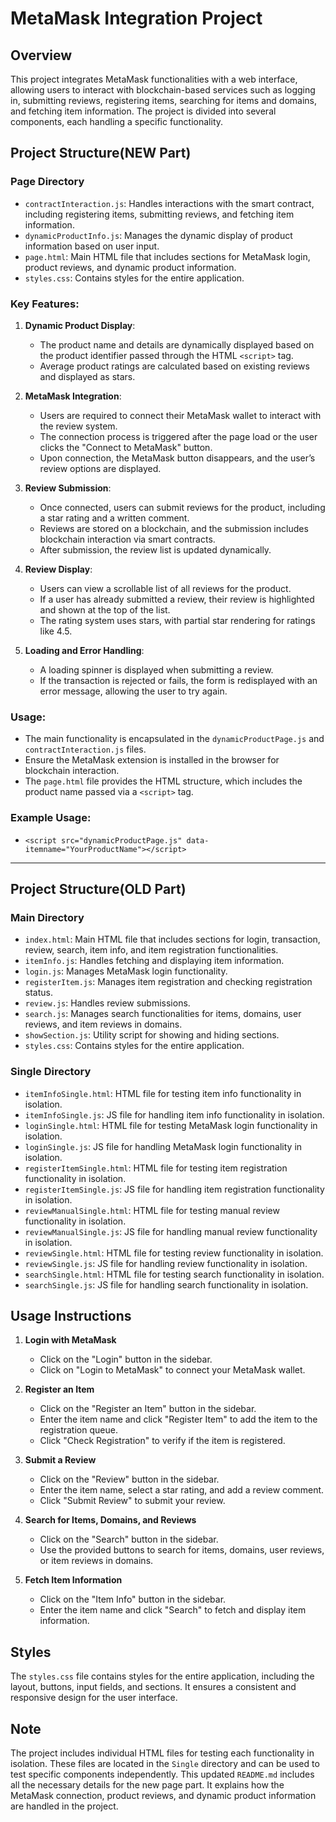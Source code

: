 
# MetaMask Integration Project

## Overview

This project integrates MetaMask functionalities with a web interface, allowing users to interact with blockchain-based services such as logging in, submitting reviews, registering items, searching for items and domains, and fetching item information. The project is divided into several components, each handling a specific functionality.

## Project Structure(NEW Part)

### Page Directory
- `contractInteraction.js`: Handles interactions with the smart contract, including registering items, submitting reviews, and fetching item information.
- `dynamicProductInfo.js`: Manages the dynamic display of product information based on user input.
- `page.html`: Main HTML file that includes sections for MetaMask login, product reviews, and dynamic product information.
- `styles.css`: Contains styles for the entire application.

### Key Features:
1. **Dynamic Product Display**:
   - The product name and details are dynamically displayed based on the product identifier passed through the HTML `<script>` tag.
   - Average product ratings are calculated based on existing reviews and displayed as stars.

2. **MetaMask Integration**:
   - Users are required to connect their MetaMask wallet to interact with the review system.
   - The connection process is triggered after the page load or the user clicks the "Connect to MetaMask" button.
   - Upon connection, the MetaMask button disappears, and the user’s review options are displayed.

3. **Review Submission**:
   - Once connected, users can submit reviews for the product, including a star rating and a written comment.
   - Reviews are stored on a blockchain, and the submission includes blockchain interaction via smart contracts.
   - After submission, the review list is updated dynamically.

4. **Review Display**:
   - Users can view a scrollable list of all reviews for the product.
   - If a user has already submitted a review, their review is highlighted and shown at the top of the list.
   - The rating system uses stars, with partial star rendering for ratings like 4.5.

5. **Loading and Error Handling**:
   - A loading spinner is displayed when submitting a review.
   - If the transaction is rejected or fails, the form is redisplayed with an error message, allowing the user to try again.

### Usage:
- The main functionality is encapsulated in the `dynamicProductPage.js` and `contractInteraction.js` files.
- Ensure the MetaMask extension is installed in the browser for blockchain interaction.
- The `page.html` file provides the HTML structure, which includes the product name passed via a `<script>` tag.

### Example Usage:
- `<script src="dynamicProductPage.js" data-itemname="YourProductName"></script>`
--------------------------------------------

## Project Structure(OLD Part)

### Main Directory
- `index.html`: Main HTML file that includes sections for login, transaction, review, search, item info, and item registration functionalities.
- `itemInfo.js`: Handles fetching and displaying item information.
- `login.js`: Manages MetaMask login functionality.
- `registerItem.js`: Manages item registration and checking registration status.
- `review.js`: Handles review submissions.
- `search.js`: Manages search functionalities for items, domains, user reviews, and item reviews in domains.
- `showSection.js`: Utility script for showing and hiding sections.
- `styles.css`: Contains styles for the entire application.

### Single Directory
- `itemInfoSingle.html`: HTML file for testing item info functionality in isolation.
- `itemInfoSingle.js`: JS file for handling item info functionality in isolation.
- `loginSingle.html`: HTML file for testing MetaMask login functionality in isolation.
- `loginSingle.js`: JS file for handling MetaMask login functionality in isolation.
- `registerItemSingle.html`: HTML file for testing item registration functionality in isolation.
- `registerItemSingle.js`: JS file for handling item registration functionality in isolation.
- `reviewManualSingle.html`: HTML file for testing manual review functionality in isolation.
- `reviewManualSingle.js`: JS file for handling manual review functionality in isolation.
- `reviewSingle.html`: HTML file for testing review functionality in isolation.
- `reviewSingle.js`: JS file for handling review functionality in isolation.
- `searchSingle.html`: HTML file for testing search functionality in isolation.
- `searchSingle.js`: JS file for handling search functionality in isolation.

## Usage Instructions

1. **Login with MetaMask**
    - Click on the "Login" button in the sidebar.
    - Click on "Login to MetaMask" to connect your MetaMask wallet.

2. **Register an Item**
    - Click on the "Register an Item" button in the sidebar.
    - Enter the item name and click "Register Item" to add the item to the registration queue.
    - Click "Check Registration" to verify if the item is registered.

3. **Submit a Review**
    - Click on the "Review" button in the sidebar.
    - Enter the item name, select a star rating, and add a review comment.
    - Click "Submit Review" to submit your review.

4. **Search for Items, Domains, and Reviews**
    - Click on the "Search" button in the sidebar.
    - Use the provided buttons to search for items, domains, user reviews, or item reviews in domains.

5. **Fetch Item Information**
    - Click on the "Item Info" button in the sidebar.
    - Enter the item name and click "Search" to fetch and display item information.

## Styles

The `styles.css` file contains styles for the entire application, including the layout, buttons, input fields, and sections. It ensures a consistent and responsive design for the user interface.

## Note

The project includes individual HTML files for testing each functionality in isolation. These files are located in the `Single` directory and can be used to test specific components independently.
This updated `README.md` includes all the necessary details for the new page part. It explains how the MetaMask connection, product reviews, and dynamic product information are handled in the project.
